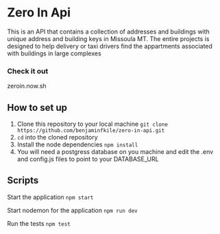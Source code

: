 # Zero In Api

This is an API that contains a collection of addresses and buildings with unique address and building keys in Missoula MT.
The entire projects is designed to help delivery or taxi drivers find the appartments associated with buildings in large complexes

### Check it out

zeroin.now.sh

## How to set up

1. Clone this repository to your local machine `git clone https://github.com/benjaminfkile/zero-in-api.git`
2. `cd` into the cloned repository
3. Install the node dependencies `npm install`
4. You will need a postgress database on you machine and edit the .env and config.js files to point to your DATABASE_URL

## Scripts

Start the application `npm start`

Start nodemon for the application `npm run dev`

Run the tests `npm test`
